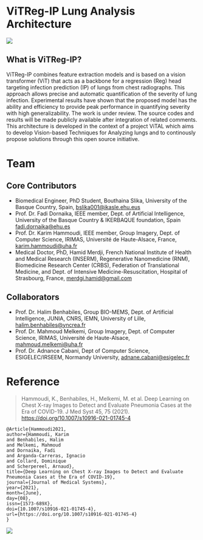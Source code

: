 # ViTReg-IP Lung Analysis Architecture
![ ](https://github.com/bouthainas/ViTReg-IP/blob/main/ViTReg-IP.jpg)
## What is ViTReg-IP?
ViTReg-IP combines feature extraction models and is based on a vision transformer (ViT) that acts as a backbone for a regression (Reg) head targeting infection prediction (IP) of lungs from chest radiographs. This approach allows precise and automatic quantification of the severity of lung infection. Experimental results have shown that the proposed model has the ability and efficiency to provide peak performance in quantifying severity with high generalizability. The work is under review. The source codes and results will be made publicly available after integration of related comments. This architecture is developed in the context of a project ViTAL which aims to develop Vision-based Techniques for Analyzing lungs and to continously propose solutions through this open source initiative.

# Team
## Core Contributors
* Biomedical Engineer, PhD Student, Bouthaina Slika, University of the Basque Country, Spain, bslika001@ikasle.ehu.eus
* Prof. Dr. Fadi Dornaika, IEEE member, Dept. of Artificial Intelligence, University of the Basque Country & IKERBAQUE foundation, Spain fadi.dornaika@ehu.es
* Prof. Dr. Karim Hammoudi, IEEE member, Group Imagery, Dept. of Computer Science, IRIMAS, Université de Haute-Alsace, France, karim.hammoudi@uha.fr
* Medical Doctor, PhD, Hamid Merdji, French National Institute of Health and Medical Research (INSERM), Regenerative Nanomedicine (RNM), Biomedicine Research Center (CRBS), Federation of Translational Medicine, and Dept. of Intensive Medicine-Resuscitation, Hospital of Strasbourg, France, merdgi.hamid@gmail.com
## Collaborators
* Prof. Dr. Halim Benhabiles, Group BIO-MEMS, Dept. of Artificial Intelligence, JUNIA, CNRS, IEMN, University of Lille, halim.benhabiles@yncrea.fr
* Prof. Dr. Mahmoud Melkemi, Group Imagery, Dept. of Computer Science, IRIMAS, Université de Haute-Alsace, mahmoud.melkemi@uha.fr
* Prof. Dr. Adnance Cabani, Dept of Computer Science, ESIGELEC/IRSEEM, Normandy University, adnane.cabani@esigelec.fr

# Reference
> Hammoudi, K., Benhabiles, H., Melkemi, M. et al. Deep Learning on Chest X-ray Images to Detect and Evaluate Pneumonia Cases at the Era of COVID-19. J Med Syst 45, 75 (2021). https://doi.org/10.1007/s10916-021-01745-4
```
@Article{Hammoudi2021,
author={Hammoudi, Karim
and Benhabiles, Halim
and Melkemi, Mahmoud
and Dornaika, Fadi
and Arganda-Carreras, Ignacio
and Collard, Dominique
and Scherpereel, Arnaud},
title={Deep Learning on Chest X-ray Images to Detect and Evaluate Pneumonia Cases at the Era of COVID-19},
journal={Journal of Medical Systems},
year={2021},
month={June},
day={08},
issn={1573-689X},
doi={10.1007/s10916-021-01745-4},
url={https://doi.org/10.1007/s10916-021-01745-4}
}
```
![ ](https://github.com/bouthainas/ViTReg-IP/blob/main/Contributors.png)
